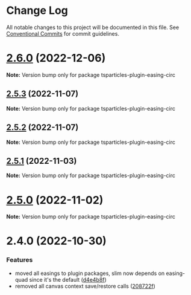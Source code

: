 # Change Log

All notable changes to this project will be documented in this file.
See [Conventional Commits](https://conventionalcommits.org) for commit guidelines.

# [2.6.0](https://github.com/matteobruni/tsparticles/compare/tsparticles-plugin-easing-circ@2.5.3...tsparticles-plugin-easing-circ@2.6.0) (2022-12-06)

**Note:** Version bump only for package tsparticles-plugin-easing-circ

## [2.5.3](https://github.com/matteobruni/tsparticles/compare/tsparticles-plugin-easing-circ@2.5.2...tsparticles-plugin-easing-circ@2.5.3) (2022-11-07)

**Note:** Version bump only for package tsparticles-plugin-easing-circ

## [2.5.2](https://github.com/matteobruni/tsparticles/compare/tsparticles-plugin-easing-circ@2.5.1...tsparticles-plugin-easing-circ@2.5.2) (2022-11-07)

**Note:** Version bump only for package tsparticles-plugin-easing-circ

## [2.5.1](https://github.com/matteobruni/tsparticles/compare/tsparticles-plugin-easing-circ@2.5.0...tsparticles-plugin-easing-circ@2.5.1) (2022-11-03)

**Note:** Version bump only for package tsparticles-plugin-easing-circ

# [2.5.0](https://github.com/matteobruni/tsparticles/compare/tsparticles-plugin-easing-circ@2.4.0...tsparticles-plugin-easing-circ@2.5.0) (2022-11-02)

**Note:** Version bump only for package tsparticles-plugin-easing-circ

# 2.4.0 (2022-10-30)

### Features

-   moved all easings to plugin packages, slim now depends on easing-quad since it's the default ([d4e4b8f](https://github.com/matteobruni/tsparticles/commit/d4e4b8f6685ab748e82322877bf1e9d2d23574d4))
-   removed all canvas context save/restore calls ([208722f](https://github.com/matteobruni/tsparticles/commit/208722f0a521246165b7cdc529dfbfbd7a3cf7eb))
